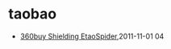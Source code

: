 # taobao
* [360buy Shielding EtaoSpider](/2011/2011-11-01-360buy-shielding-etaospider),2011-11-01 04

